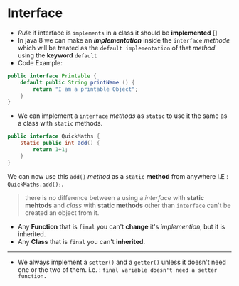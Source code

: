 # Interface
+ _Rule_ if interface is `implements` in a class it should be __implemented__ []
+ In java 8 we can make an **_implementation_** inside the `interface` _methode_ which will be treated as the `default implementation` of that _method_ using the __keyword__ `default`
+ Code Example:
``` java
public interface Printable {
    default public String printName () {
        return "I am a printable Object";
    }
}
```
+ We can implement a `interface` _methods_ as `static` to use it the same as a class with `static` methods.
``` java
public interface QuickMaths {
    static public int add() {
        return 1+1;
    }
}
```
We can now use this `add()` _method_ as a `static` __method__ from anywhere I.E : `QuickMaths.add();`.
> there is no difference between a using a _interface_ with __static mehtods__ and _class_ with __static methods__ other than `interface` can't be created an object from it. 

+ Any __Function__ that is `final` you can't __change__ it's _implemention_, but it is inherited.
+ Any __Class__ that is `final` you can't __inherited__.

------
+ We always implement a `setter()` and a `getter()` unless it doesn't need one or the two of them. i.e. : `final variable doesn't need a setter function.`
